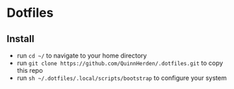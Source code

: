 # Dotfiles

## Install

- run `cd ~/` to navigate to your home directory
- run `git clone https://github.com/QuinnHerden/.dotfiles.git` to copy this repo
- run `sh ~/.dotfiles/.local/scripts/bootstrap` to configure your system
